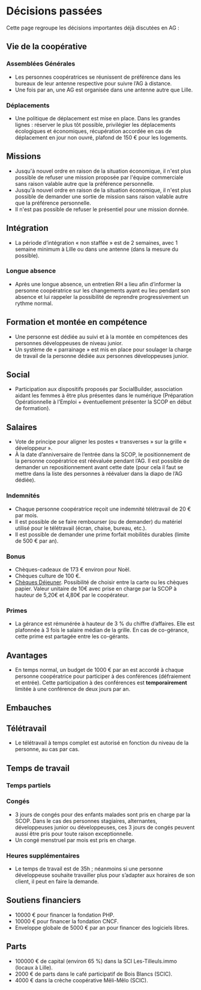 # Décisions passées

Cette page regroupe les décisions importantes déjà discutées en AG :

## Vie de la coopérative

### Assemblées Générales

- Les personnes coopératrices se réunissent de préférence dans les bureaux de leur antenne respective pour suivre l’AG à distance.
- Une fois par an, une AG est organisée dans une antenne autre que Lille.

### Déplacements

- Une politique de déplacement est mise en place. Dans les grandes lignes : réserver le plus tôt possible, privilégier les déplacements écologiques et économiques, récupération accordée en cas de déplacement en jour non ouvré, plafond de 150 € pour les logements.

## Missions

- Jusqu'à nouvel ordre en raison de la situation économique, il n'est plus possible de refuser une mission proposée par l'équipe commerciale sans raison valable autre que la préférence personnelle.
- Jusqu'à nouvel ordre en raison de la situation économique, il n'est plus possible de demander une sortie de mission sans raison valable autre que la préférence personnelle.
- Il n'est pas possible de refuser le présentiel pour une mission donnée.

## Intégration

- La période d’intégration « non staffée » est de 2 semaines, avec 1 semaine minimum à Lille ou dans une antenne (dans la mesure du possible).

### Longue absence

- Après une longue absence, un entretien RH a lieu afin d’informer la personne coopératrice sur les changements ayant eu lieu pendant son absence et lui rappeler la possibilité de reprendre progressivement un rythme normal.

## Formation et montée en compétence

- Une personne est dédiée au suivi et à la montée en compétences des personnes développeuses de niveau junior.
- Un système de « parrainage »  est mis en place pour soulager la charge de travail de la personne dédiée aux personnes développeuses junior.

## Social

- Participation aux dispositifs proposés par SocialBuilder, association aidant les femmes à être plus présentes dans le numérique (Préparation Opérationnelle à l’Emploi + éventuellement présenter la SCOP en début de formation).

## Salaires

- Vote de principe pour aligner les postes « transverses » sur la grille « développeur ».
- À la date d’anniversaire de l’entrée dans la SCOP, le positionnement de la personne coopératrice est réévaluée pendant l’AG. Il est possible de demander un repositionnement avant cette date (pour cela il faut se mettre dans la liste des personnes à réévaluer dans la diapo de l’AG dédiée).

### Indemnités

- Chaque personne coopératrice reçoit une indemnité télétravail de 20 € par mois.
- Il est possible de se faire rembourser (ou de demander) du matériel utilisé pour le télétravail (écran, chaise, bureau, etc.).
- Il est possible de demander une prime forfait mobilités durables (limite de 500 € par an).

### Bonus

- Chèques-cadeaux de 173 € environ pour Noël.
- Chèques culture de 100 €.
- [Chèques Déjeuner](https://up.coop/updejeuner/utilisateurs). Possibilité de choisir entre la carte ou les chèques papier. Valeur unitaire de 10€ avec prise en charge par la SCOP à hauteur de 5,20€ et 4,80€ par le coopérateur.

### Primes

- La gérance est rémunérée à hauteur de 3 % du chiffre d’affaires. Elle est plafonnée à 3 fois le salaire médian de la grille. En cas de co-gérance, cette prime est partagée entre les co-gérants.

## Avantages

- En temps normal, un budget de 1000 € par an est accordé à chaque personne coopératrice pour participer à des conférences (défraiement et entrée). Cette participation à des conférences est **temporairement** limitée à une conférence de deux jours par an.

## Embauches

## Télétravail

- Le télétravail à temps complet est autorisé en fonction du niveau de la personne, au cas par cas.

## Temps de travail

### Temps partiels

### Congés

- 3 jours de congés pour des enfants malades sont pris en charge par la SCOP. Dans le cas des personnes stagiaires, alternantes, développeuses junior ou développeuses, ces 3 jours de congés peuvent aussi être pris pour toute raison exceptionnelle.
- Un congé menstruel par mois est pris en charge.

### Heures supplémentaires

- Le temps de travail est de 35h ; néanmoins si une personne développeuse souhaite travailler plus pour s’adapter aux horaires de son client, il peut en faire la demande.

## Soutiens financiers

- 10000 € pour financer la fondation PHP.
- 10000 € pour financer la fondation CNCF.
- Enveloppe globale de 5000 € par an pour financer des logiciels libres.

## Parts

- 100000 € de capital (environ 65 %) dans la SCI Les-Tilleuls.immo (locaux à Lille).
- 2000 € de parts dans le café participatif de Bois Blancs (SCIC).
- 4000 € dans la crèche coopérative Mêli-Mêlo (SCIC).
